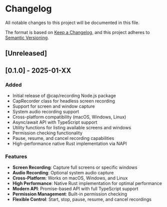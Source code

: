 # Changelog

All notable changes to this project will be documented in this file.

The format is based on [Keep a Changelog](https://keepachangelog.com/en/1.0.0/),
and this project adheres to [Semantic Versioning](https://semver.org/spec/v2.0.0.html).

## [Unreleased]

## [0.1.0] - 2025-01-XX

### Added
- Initial release of @cap/recording Node.js package
- CapRecorder class for headless screen recording
- Support for screen and window capture
- System audio recording support
- Cross-platform compatibility (macOS, Windows, Linux)
- Async/await API with TypeScript support
- Utility functions for listing available screens and windows
- Permission checking functionality
- Pause, resume, and cancel recording capabilities
- High-performance native Rust implementation via NAPI

### Features
- **Screen Recording**: Capture full screens or specific windows
- **Audio Recording**: Optional system audio capture
- **Cross-Platform**: Works on macOS, Windows, and Linux
- **High Performance**: Native Rust implementation for optimal performance
- **Modern API**: Promise-based API with full TypeScript support
- **Permission Management**: Built-in permission checking
- **Flexible Control**: Start, stop, pause, resume, and cancel recordings
